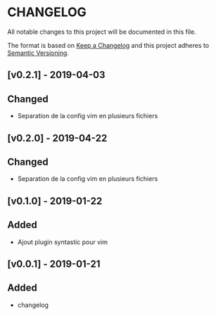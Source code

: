 # CHANGELOG
All notable changes to this project will be documented in this file.

The format is based on [Keep a Changelog](http://keepachangelog.com/)
and this project adheres to [Semantic Versioning](http://semver.org/).

[v0.2.1] - 2019-04-03
---------------------
## Changed
- Separation de la config vim en plusieurs fichiers

[v0.2.0] - 2019-04-22
---------------------
## Changed
- Separation de la config vim en plusieurs fichiers

[v0.1.0] - 2019-01-22
---------------------
## Added
- Ajout plugin syntastic pour vim

[v0.0.1] - 2019-01-21
---------------------
## Added
- changelog
